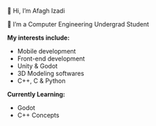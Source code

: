  👋 Hi, I’m Afagh Izadi

 🌱 I’m a Computer Engineering Undergrad Student

**My interests include:**
- Mobile development
- Front-end development
- Unity & Godot
- 3D Modeling softwares
- C++, C & Python

**Currently Learning:**
- Godot
- C++ Concepts
<!---
AfaghIz/AfaghIz is a ✨ special ✨ repository because its `README.md` (this file) appears on your GitHub profile.
You can click the Preview link to take a look at your changes.
--->
